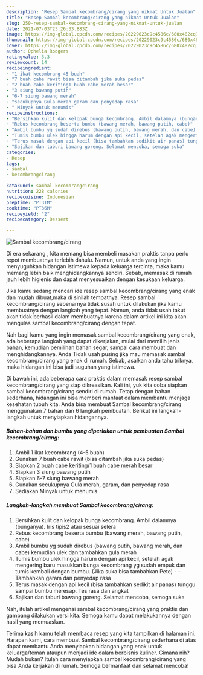```yaml
---
description: "Resep Sambal kecombrang/cirang yang nikmat Untuk Jualan"
title: "Resep Sambal kecombrang/cirang yang nikmat Untuk Jualan"
slug: 250-resep-sambal-kecombrang-cirang-yang-nikmat-untuk-jualan
date: 2021-07-03T23:26:33.883Z
image: https://img-global.cpcdn.com/recipes/20229023c9c4586c/680x482cq70/sambal-kecombrangcirang-foto-resep-utama.jpg
thumbnail: https://img-global.cpcdn.com/recipes/20229023c9c4586c/680x482cq70/sambal-kecombrangcirang-foto-resep-utama.jpg
cover: https://img-global.cpcdn.com/recipes/20229023c9c4586c/680x482cq70/sambal-kecombrangcirang-foto-resep-utama.jpg
author: Ophelia Rodgers
ratingvalue: 3.3
reviewcount: 14
recipeingredient:
- "1 ikat kecombrang 45 buah"
- "7 buah cabe rawit bisa ditambah jika suka pedas"
- "2 buah cabe keriting1 buah cabe merah besar"
- "3 siung bawang putih"
- "6-7 siung bawang merah"
- "secukupnya Gula merah garam dan penyedap rasa"
- " Minyak untuk menumis"
recipeinstructions:
- "Bersihkan kulit dan kelopak bunga kecombrang. Ambil dalamnya (bunganya). Iris tipis2 atau sesuai selera"
- "Rebus kecombrang beserta bumbu (bawang merah, bawang putih, cabe)"
- "Ambil bumbu yg sudah direbus (bawang putih, bawang merah, dan cabe) kemudian ulek dan tambahkan gula merah"
- "Tumis bumbu ulek hingga harum dengan api kecil, setelah agak mengering baru masukkan bunga kecombrang yg sudah empuk dan tumis kembali dengan bumbu. (Jika suka bisa tambahkan Pete)  Tambahkan garam dan penyedap rasa"
- "Terus masak dengan api kecil (bisa tambahkan sedikit air panas) tunggu sampai bumbu meresap. Tes rasa dan angkat"
- "Sajikan dan taburi bawang goreng. Selamat mencoba, semoga suka"
categories:
- Resep
tags:
- sambal
- kecombrangcirang

katakunci: sambal kecombrangcirang 
nutrition: 228 calories
recipecuisine: Indonesian
preptime: "PT31M"
cooktime: "PT36M"
recipeyield: "2"
recipecategory: Dessert

---
```



![Sambal kecombrang/cirang](https://img-global.cpcdn.com/recipes/20229023c9c4586c/680x482cq70/sambal-kecombrangcirang-foto-resep-utama.jpg)

Di era  sekarang , kita memang bisa membeli masakan praktis tanpa perlu repot membuatnya terlebih dahulu. Namun, untuk anda yang ingin menyuguhkan hidangan istimewa kepada keluarga tercinta, maka kamu memang lebih baik menghidangkannya sendiri. Sebab, memasak di rumah jauh lebih higienis dan dapat menyesuaikan dengan kesukaan keluarga.

Jika kamu sedang mencari ide resep sambal kecombrang/cirang yang enak dan mudah dibuat,maka di sinilah tempatnya. Resep sambal kecombrang/cirang  sebenarnya tidak susah untuk dilakukan jika kamu membuatnya dengan langkah yang tepat. Namun, anda tidak usah takut akan tidak berhasil dalam membuatnya 
karena dalam artikel ini kita akan mengulas sambal kecombrang/cirang dengan tepat.  



Nah bagi kamu yang ingin memasak sambal kecombrang/cirang yang enak, ada beberapa langkah yang dapat dikerjakan, mulai dari memilih jenis bahan, kemudian pemilihan bahan segar, sampai cara membuat dan menghidangkannya. Anda Tidak usah pusing jika mau memasak sambal kecombrang/cirang yang enak di rumah. Sebab, asalkan anda  tahu triknya, maka hidangan ini bisa jadi suguhan yang istimewa.

Di bawah ini, ada beberapa cara praktis  dalam memasak resep sambal kecombrang/cirang yang siap dikreasikan. Kali ini, yuk kita coba siapkan sambal kecombrang/cirang sendiri di rumah. Tetap dengan bahan sederhana, hidangan ini bisa memberi manfaat dalam membantu menjaga kesehatan tubuh kita. Anda bisa membuat Sambal kecombrang/cirang menggunakan 7 bahan dan 6 langkah pembuatan. Berikut ini langkah-langkah untuk menyiapkan hidangannya.

<!--inarticleads1-->

##### Bahan-bahan dan bumbu yang diperlukan untuk pembuatan Sambal kecombrang/cirang:

1. Ambil 1 ikat kecombrang (4-5 buah)
1. Gunakan 7 buah cabe rawit (bisa ditambah jika suka pedas)
1. Siapkan 2 buah cabe keriting/1 buah cabe merah besar
1. Siapkan 3 siung bawang putih
1. Siapkan 6-7 siung bawang merah
1. Gunakan secukupnya Gula merah, garam, dan penyedap rasa
1. Sediakan  Minyak untuk menumis




<!--inarticleads2-->

##### Langkah-langkah membuat Sambal kecombrang/cirang:

1. Bersihkan kulit dan kelopak bunga kecombrang. Ambil dalamnya (bunganya). Iris tipis2 atau sesuai selera
1. Rebus kecombrang beserta bumbu (bawang merah, bawang putih, cabe)
1. Ambil bumbu yg sudah direbus (bawang putih, bawang merah, dan cabe) kemudian ulek dan tambahkan gula merah
1. Tumis bumbu ulek hingga harum dengan api kecil, setelah agak mengering baru masukkan bunga kecombrang yg sudah empuk dan tumis kembali dengan bumbu. (Jika suka bisa tambahkan Pete) -  - Tambahkan garam dan penyedap rasa
1. Terus masak dengan api kecil (bisa tambahkan sedikit air panas) tunggu sampai bumbu meresap. Tes rasa dan angkat
1. Sajikan dan taburi bawang goreng. Selamat mencoba, semoga suka




Nah, itulah artikel mengenai  sambal kecombrang/cirang  yang praktis dan gampang dilakukan versi kita. Semoga kamu dapat melakukannya dengan hasil yang memuaskan. 

Terima kasih kamu telah membaca resep yang kita tampilkan di halaman ini. Harapan kami, cara membuat  Sambal kecombrang/cirang sederhana di atas dapat membantu Anda menyiapkan hidangan yang enak untuk keluarga/teman ataupun menjadi ide dalam berbisnis kuliner. Gimana nih? Mudah bukan? Itulah cara menyiapkan sambal kecombrang/cirang yang bisa Anda kerjakan di rumah. Semoga bermanfaat dan selamat mencoba!

